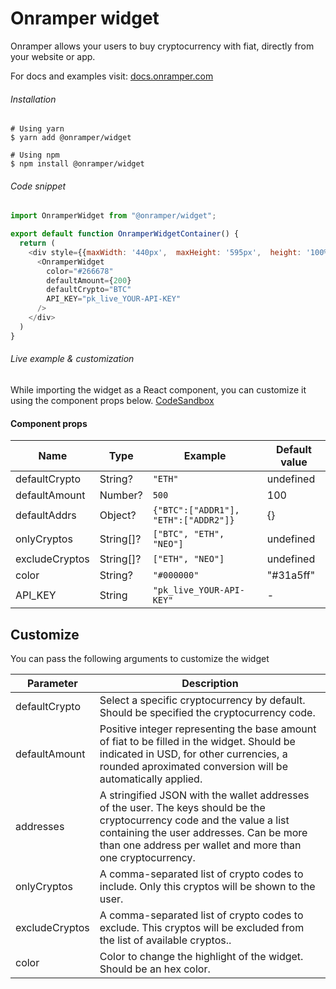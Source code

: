 # Onramper widget
Onramper allows your users to buy cryptocurrency with fiat, directly from your website or app.

For docs and examples visit: [docs.onramper.com](https://docs.onramper.com/)
###### Installation

```shell
# Using yarn
$ yarn add @onramper/widget

# Using npm
$ npm install @onramper/widget
```

###### Code snippet
```javascript
import OnramperWidget from "@onramper/widget";

export default function OnramperWidgetContainer() {
  return (
    <div style={{maxWidth: '440px',  maxHeight: '595px',  height: '100%',  width: '100%'}}>
      <OnramperWidget
        color="#266678"
        defaultAmount={200}
        defaultCrypto="BTC"
        API_KEY="pk_live_YOUR-API-KEY"
      />
    </div>
  )
}
```
###### Live example & customization
While importing the widget as a React component, you can customize it using the component props below. 
[CodeSandbox](https://codesandbox.io/s/onramper-widget-react-component-y3nd1)

#### Component props
| Name           | Type      | Example                              | Default value |
| -------------- | --------- | ------------------------------------ | ------------- |
| defaultCrypto  | String?   | `"ETH"`                              | undefined     |
| defaultAmount  | Number?   | `500`                                | 100           |
| defaultAddrs   | Object?   | `{"BTC":["ADDR1"], "ETH":["ADDR2"]}` | {}            |
| onlyCryptos    | String[]? | `["BTC", "ETH", "NEO"]`              | undefined     |
| excludeCryptos | String[]? | `["ETH", "NEO"]`                     | undefined     |
| color          | String?   | `"#000000"`                          | "#31a5ff"     |
| API_KEY        | String    | `"pk_live_YOUR-API-KEY"`             | -             |

## Customize
You can pass the following arguments to customize the widget

| Parameter      | Description    |
| -------------- | -------------- |
| defaultCrypto  | Select a specific cryptocurrency by default. Should be specified the cryptocurrency code. |
| defaultAmount  | Positive integer representing the base amount of fiat to be filled in the widget. Should be indicated in USD, for other currencies, a rounded aproximated conversion will be automatically applied.|
| addresses      | A stringified JSON with the wallet addresses of the user. The keys should be the cryptocurrency code and the value a list containing the user addresses. Can be more than one address per wallet and more than one cryptocurrency. |
| onlyCryptos    | A comma-separated list of crypto codes to include. Only this cryptos will be shown to the user.|
| excludeCryptos | A comma-separated list of crypto codes to exclude. This cryptos will be excluded from the list of available cryptos..|
| color          | Color to change the highlight of the widget. Should be an hex color.|

